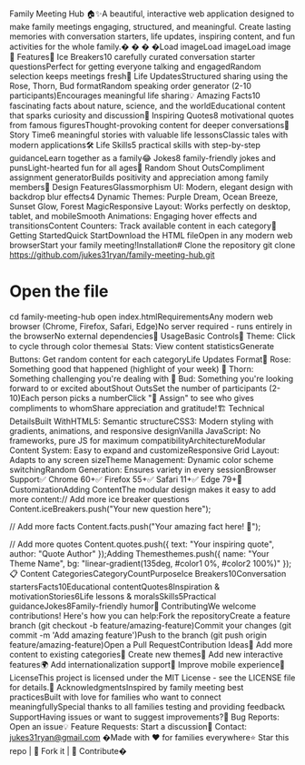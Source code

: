 Family Meeting Hub 🏠✨A beautiful, interactive web application designed to make family meetings engaging, structured, and meaningful. Create lasting memories with conversation starters, life updates, inspiring content, and fun activities for the whole family.� � � �Load imageLoad imageLoad image🌟 Features🎯 Ice Breakers10 carefully curated conversation starter questionsPerfect for getting everyone talking and engagedRandom selection keeps meetings fresh🌹 Life UpdatesStructured sharing using the Rose, Thorn, Bud formatRandom speaking order generator (2-10 participants)Encourages meaningful life sharing💡 Amazing Facts10 fascinating facts about nature, science, and the worldEducational content that sparks curiosity and discussion💬 Inspiring Quotes8 motivational quotes from famous figuresThought-provoking content for deeper conversations📖 Story Time6 meaningful stories with valuable life lessonsClassic tales with modern applications🛠️ Life Skills5 practical skills with step-by-step guidanceLearn together as a family😂 Jokes8 family-friendly jokes and punsLight-hearted fun for all ages📣 Random Shout OutsCompliment assignment generatorBuilds positivity and appreciation among family members🎨 Design FeaturesGlassmorphism UI: Modern, elegant design with backdrop blur effects4 Dynamic Themes: Purple Dream, Ocean Breeze, Sunset Glow, Forest MagicResponsive Layout: Works perfectly on desktop, tablet, and mobileSmooth Animations: Engaging hover effects and transitionsContent Counters: Track available content in each category🚀 Getting StartedQuick StartDownload the HTML fileOpen in any modern web browserStart your family meeting!Installation# Clone the repository
git clone https://github.com/jukes31ryan/family-meeting-hub.git

# Open the file
cd family-meeting-hub
open index.htmlRequirementsAny modern web browser (Chrome, Firefox, Safari, Edge)No server required - runs entirely in the browserNo external dependencies📱 UsageBasic Controls🎨 Theme: Click to cycle through color themes📊 Stats: View content statisticsGenerate Buttons: Get random content for each categoryLife Updates Format🌹 Rose: Something good that happened (highlight of your week)
🌵 Thorn: Something challenging you're dealing with
🌱 Bud: Something you're looking forward to or excited aboutShout OutsSet the number of participants (2-10)Each person picks a numberClick "🎲 Assign" to see who gives compliments to whomShare appreciation and gratitude!🏗️ Technical DetailsBuilt WithHTML5: Semantic structureCSS3: Modern styling with gradients, animations, and responsive designVanilla JavaScript: No frameworks, pure JS for maximum compatibilityArchitectureModular Content System: Easy to expand and customizeResponsive Grid Layout: Adapts to any screen sizeTheme Management: Dynamic color scheme switchingRandom Generation: Ensures variety in every sessionBrowser Support✅ Chrome 60+✅ Firefox 55+✅ Safari 11+✅ Edge 79+🔧 CustomizationAdding ContentThe modular design makes it easy to add more content:// Add more ice breaker questions
Content.iceBreakers.push("Your new question here");

// Add more facts
Content.facts.push("Your amazing fact here! 🎉");

// Add more quotes
Content.quotes.push({
    text: "Your inspiring quote",
    author: "Quote Author"
});Adding Themesthemes.push({
    name: "Your Theme Name",
    bg: "linear-gradient(135deg, #color1 0%, #color2 100%)"
});📋 Content CategoriesCategoryCountPurposeIce Breakers10Conversation startersFacts10Educational contentQuotes8Inspiration & motivationStories6Life lessons & moralsSkills5Practical guidanceJokes8Family-friendly humor🤝 ContributingWe welcome contributions! Here's how you can help:Fork the repositoryCreate a feature branch (git checkout -b feature/amazing-feature)Commit your changes (git commit -m 'Add amazing feature')Push to the branch (git push origin feature/amazing-feature)Open a Pull RequestContribution Ideas📝 Add more content to existing categories🎨 Create new themes🔧 Add new interactive features🌍 Add internationalization support📱 Improve mobile experience📄 LicenseThis project is licensed under the MIT License - see the LICENSE file for details.🙏 AcknowledgmentsInspired by family meeting best practicesBuilt with love for families who want to connect meaningfullySpecial thanks to all families testing and providing feedback📞 SupportHaving issues or want to suggest improvements?🐛 Bug Reports: Open an issue💡 Feature Requests: Start a discussion📧 Contact: jukes31ryan@gmail.com �Made with ❤️ for families everywhere⭐ Star this repo | 🍴 Fork it | 📝 Contribute�
